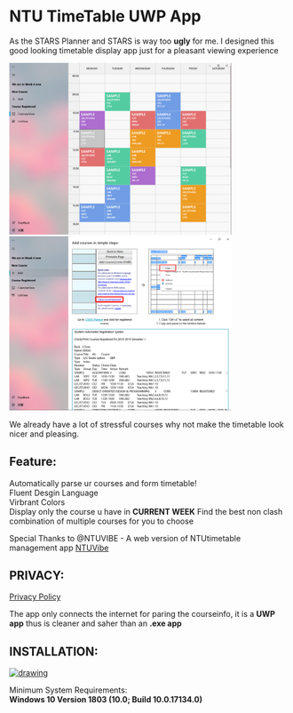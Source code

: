 # NTU TimeTable UWP App

As the STARS Planner and STARS is way too **ugly** for me. I designed this good looking timetable display app just for a pleasant viewing experience

<img src="Image/FileV2.png" alt="drawing" width="400" />
<img src="Image/FileV1.png" alt="drawing" width="400" />

We already have a lot of stressful courses why not make the timetable look nicer and pleasing.

## Feature:

Automatically parse ur courses and form timetable!  
Fluent Desgin Language  
Virbrant Colors  
Display only the course u have in **CURRENT WEEK** 
Find the best non clash combination of multiple courses for you to choose

Special Thanks to @NTUVIBE - A web version of NTUtimetable management app [NTUVibe](https://ntuvibe.com/)


## PRIVACY:

<a href="docs/privacy.md">Privacy Policy</a>   

The app only connects the internet for paring the courseinfo, it is a **UWP app** thus is cleaner and saher than an **.exe app**

## INSTALLATION:

<a href='//www.microsoft.com/store/apps/9P98CRS9Z1BJ?cid=storebadge&ocid=badge'><img src='https://assets.windowsphone.com/85864462-9c82-451e-9355-a3d5f874397a/English_get-it-from-MS_InvariantCulture_Default.png' alt='drawing' width = "190" height = "70"/></a>
 
Minimum System Requirements:  
**Windows 10 Version 1803 (10.0; Build 10.0.17134.0)**
